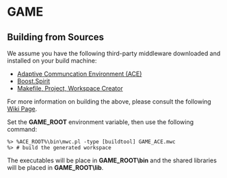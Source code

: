 GAME
====

Building from Sources
---------------------

We assume you have the following third-party middleware downloaded
and installed on your build machine:

 * [Adaptive Communcation Environment (ACE)](http://www.dre.vanderbilt.edu/ACE)
 * [Boost.Spirit](http://boost-spirit.com/home/)
 * [Makefile, Project, Workspace Creator](http://www.ociweb.com/products/mpc)

For more information on building the above, please consult the following [Wiki Page](https://github.iu.edu/SEDS/GAME/wiki/Building-Required-Middleware).

Set the **GAME_ROOT** environment variable, then use the following command:

    %> %ACE_ROOT%\bin\mwc.pl -type [buildtool] GAME_ACE.mwc
    %> # build the generated workspace

The executables will be place in **GAME_ROOT\bin** and the shared libraries will be placed in **GAME_ROOT\lib**.
